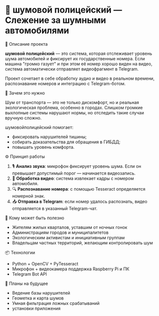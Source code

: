  


# 🚨 шумовой полицейский — Слежение за шумными автомобилями

 📌 Описание проекта

**шумовой полицейский** — это система, которая отслеживает уровень шума автомобилей и фиксирует их государственные номера. Если машина "громко газует" и при этом её номер хорошо виден на видео, система автоматически отправляет видеофрагмент в Telegram.

Проект сочетает в себе обработку аудио и видео в реальном времени, распознавание номеров и интеграцию с Telegram-ботом.



 🎯 Зачем это нужно

Шум от транспорта — это не только дискомфорт, но и реальная экологическая проблема, особенно в городах. Слишком громкие выхлопные системы нарушают нормы, но отследить такие случаи вручную сложно.

шумовойполицейский помогает:

- фиксировать нарушителей тишины;
- собирать доказательства для обращения в ГИБДД;
- повышать уровень комфорта.



 ⚙️ Принцип работы

1. 🎙️ **Анализ звука**: микрофон фиксирует уровень шума. Если он превышает допустимый порог — начинается видеозапись.
2. 🎥 **Обработка видео**: система извлекает кадры с номером автомобиля.
3. 🔍 **Распознавание номера**: с помощью  Tesseract определяется номерной знак.
4. 📤 **Отправка в Telegram**: если номер удалось распознать, видео отправляется в указанный Telegram-чат.



 👤 Кому может быть полезно

- Жителям жилых кварталов, уставшим от ночных гонок
- Администрациям городов и муниципалитетов
- Экологическим активистам и инициативным группам
- Владельцам частных территорий, желающим контролировать шум



 📦 Технологии

- Python + OpenCV + PyTesseract
- Микрофон + видеокамера поддержка Raspberry Pi и ПК
- Telegram Bot API




 🚀 Планы на будущее

- Ведение базы нарушителей
- Геометка и карта шумов
-  Умная фильтрация ложных срабатываний
- установки приложения
